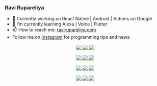 ### Ravi Rupareliya

- 🔭 Currently working on React Native | Android | Actions on Google
- 🌱 I’m currently learning Alexa | Voice | Flutter
- 📫 How to reach me: [ravirupareliya.com](https://ravirupareliya.com)
- Follow me on [Instagram](https://www.instagram.com/ravi.rupareliya/) for programming tips and news.

<a href="https://www.instagram.com/ravi.rupareliya/" target="_blank">
<!-- insta-feed:START-->
<p align="center">
<img align="center" src=https://scontent-ort2-1.cdninstagram.com/v/t51.2885-15/e35/s150x150/241172230_146598524308348_2627229086716801357_n.jpg?_nc_ht=scontent-ort2-1.cdninstagram.com&_nc_cat=104&_nc_ohc=yr5zVsCBMhwAX9TbPig&edm=ABfd0MgBAAAA&ccb=7-4&oh=6c6931ae88307175bcc161b24446caf0&oe=61A38F8D&_nc_sid=7bff83 />
<img align="center" src=https://scontent-ort2-1.cdninstagram.com/v/t51.2885-15/e35/s150x150/122425343_1572645589603046_1626634953961554534_n.jpg?_nc_ht=scontent-ort2-1.cdninstagram.com&_nc_cat=102&_nc_ohc=avc6rQWzlocAX_LDS_G&edm=ABfd0MgBAAAA&ccb=7-4&oh=90e4dbd2ed313be98151bfea96f2e893&oe=61A48A81&_nc_sid=7bff83 />
<img align="center" src=https://scontent-ort2-1.cdninstagram.com/v/t51.2885-15/e35/s150x150/119738360_171946631175661_8308691936849414239_n.jpg?_nc_ht=scontent-ort2-1.cdninstagram.com&_nc_cat=101&_nc_ohc=arZfDY9wafgAX9X-HUC&edm=ABfd0MgBAAAA&ccb=7-4&oh=d29304697dbc49af6afbab428c26380b&oe=61A3869D&_nc_sid=7bff83 />
</p>
<p align="center">
<img align="center" src=https://scontent-ort2-1.cdninstagram.com/v/t51.2885-15/e35/s150x150/119471335_3325605627530848_5783608158621298966_n.jpg?_nc_ht=scontent-ort2-1.cdninstagram.com&_nc_cat=104&_nc_ohc=_ldiLLKCkQwAX_rgNUK&edm=ABfd0MgBAAAA&ccb=7-4&oh=dbd4e7e72d75b1ad0c2a4b99f22cd6b8&oe=61A40341&_nc_sid=7bff83 />
<img align="center" src=https://scontent-ort2-1.cdninstagram.com/v/t51.2885-15/e35/s150x150/118735524_155532192843864_2438830621806811548_n.jpg?_nc_ht=scontent-ort2-1.cdninstagram.com&_nc_cat=100&_nc_ohc=ySl6s5fzkugAX80vOw7&edm=ABfd0MgBAAAA&ccb=7-4&oh=a6d4f7f3a1bf2de2f11def6d4c2c9aaf&oe=61A3C9EE&_nc_sid=7bff83 />
<img align="center" src=https://scontent-ort2-1.cdninstagram.com/v/t51.2885-15/e35/s150x150/118358282_793232521422249_4194198869826492121_n.jpg?_nc_ht=scontent-ort2-1.cdninstagram.com&_nc_cat=109&_nc_ohc=lL2xg5YmBmEAX8CKnyX&edm=ABfd0MgBAAAA&ccb=7-4&oh=11ae4057a22d8bcfa25fb227e1d5b274&oe=61A494FC&_nc_sid=7bff83 />
</p>
<p align="center">
<img align="center" src=https://scontent-ort2-1.cdninstagram.com/v/t51.2885-15/e35/s150x150/118083536_653646245259286_4437462516989252087_n.jpg?_nc_ht=scontent-ort2-1.cdninstagram.com&_nc_cat=110&_nc_ohc=0IF3iMAAYVEAX-2Ml_Z&edm=ABfd0MgBAAAA&ccb=7-4&oh=12b3bbda8d289a3f61dc50ca1042f0ce&oe=61A30A5C&_nc_sid=7bff83 />
<img align="center" src=https://scontent-ort2-1.cdninstagram.com/v/t51.2885-15/e35/s150x150/118175330_604822603490734_6882222491011634628_n.jpg?_nc_ht=scontent-ort2-1.cdninstagram.com&_nc_cat=110&_nc_ohc=HO4vEW3RaHMAX_MFshY&edm=ABfd0MgBAAAA&ccb=7-4&oh=cead8799e6864f32911fe2962504d35e&oe=61A339B7&_nc_sid=7bff83 />
<img align="center" src=https://scontent-ort2-1.cdninstagram.com/v/t51.2885-15/e35/s150x150/117801930_118850686597100_8281062695853943386_n.jpg?_nc_ht=scontent-ort2-1.cdninstagram.com&_nc_cat=108&_nc_ohc=uuu_a1-nBkoAX9fY-kH&edm=ABfd0MgBAAAA&ccb=7-4&oh=1aada0c1e2106c58088324b6690ccc94&oe=61A3AB80&_nc_sid=7bff83 />
</p>
<p align="center">
<img align="center" src=https://scontent-ort2-1.cdninstagram.com/v/t51.2885-15/e35/s150x150/117867292_2771207523148452_3241414180657952736_n.jpg?_nc_ht=scontent-ort2-1.cdninstagram.com&_nc_cat=100&_nc_ohc=1DCLQx7eVLIAX_nvP8N&edm=ABfd0MgBAAAA&ccb=7-4&oh=6ead2d1164e6b5d9ce37041b13c9b356&oe=61A343E1&_nc_sid=7bff83 />
<img align="center" src=https://scontent-ort2-1.cdninstagram.com/v/t51.2885-15/e35/s150x150/117931678_793632161399712_7562658963115355616_n.jpg?_nc_ht=scontent-ort2-1.cdninstagram.com&_nc_cat=100&_nc_ohc=RPlCWAg3RTEAX-4XOrc&edm=ABfd0MgBAAAA&ccb=7-4&oh=6369df52a4342797740a0112a6289201&oe=61A34937&_nc_sid=7bff83 />
<img align="center" src=https://scontent-ort2-1.cdninstagram.com/v/t51.2885-15/e35/s150x150/117747115_220949032661980_1081920512424702093_n.jpg?_nc_ht=scontent-ort2-1.cdninstagram.com&_nc_cat=104&_nc_ohc=aplDqU5NqJIAX_5ik1S&edm=ABfd0MgBAAAA&ccb=7-4&oh=7ecfc68550278bfcce4ad101afef7ad8&oe=61A4B596&_nc_sid=7bff83 />
</p>

<!-- insta-feed:END-->
</a>
